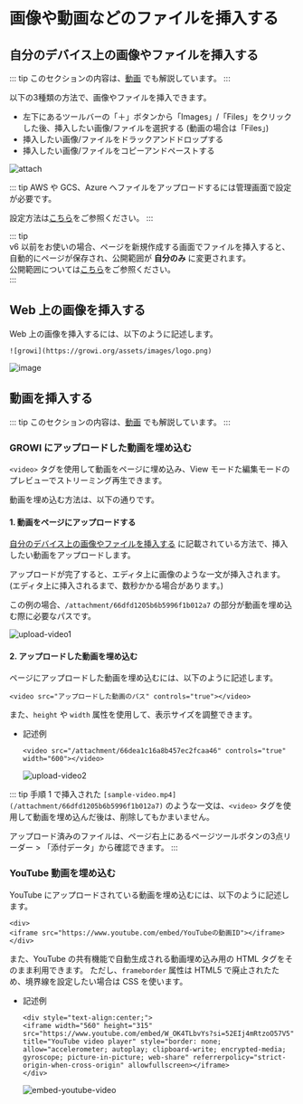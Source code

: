 # 画像や動画などのファイルを挿入する

## 自分のデバイス上の画像やファイルを挿入する

::: tip
このセクションの内容は、[動画](https://youtu.be/MfIpdI_4_TI) でも解説しています。
:::

以下の3種類の方法で、画像やファイルを挿入できます。

- 左下にあるツールバーの「＋」ボタンから「Images」/「Files」をクリックした後、挿入したい画像/ファイルを選択する (動画の場合は「Files」)
- 挿入したい画像/ファイルをドラックアンドドロップする
- 挿入したい画像/ファイルをコピーアンドペーストする

<img :src="$withBase('/assets/images/ja/attach.png')" alt="attach">

<ContextualBlock context="docs-growi-org">

::: tip
AWS や GCS、Azure へファイルをアップロードするには管理画面で設定が必要です。

設定方法は[こちら](/ja/admin-guide/admin-cookbook/attachment.html)をご参照ください。
:::

</ContextualBlock>

::: tip  
v6 以前をお使いの場合、ページを新規作成する画面でファイルを挿入すると、自動的にページが保存され、公開範囲が **自分のみ** に変更されます。  
公開範囲については[こちら](/ja/guide/features/authority.html)をご参照ください。  
:::  

## Web 上の画像を挿入する

Web 上の画像を挿入するには、以下のように記述します。

```
![growi](https://growi.org/assets/images/logo.png)
```

<img :src="$withBase('/assets/images/ja/add_image.png')" alt="image">

## 動画を挿入する

::: tip
このセクションの内容は、[動画](https://youtu.be/acFPZu6geUU) でも解説しています。
:::

### GROWI にアップロードした動画を埋め込む

`<video>` タグを使用して動画をページに埋め込み、View モードた編集モードのプレビューでストリーミング再生できます。

動画を埋め込む方法は、以下の通りです。

#### 1. 動画をページにアップロードする

[自分のデバイス上の画像やファイルを挿入する](/ja/guide/features/insert_files.html#自分のデバイス上の画像やファイルを挿入する) に記載されている方法で、挿入したい動画をアップロードします。

アップロードが完了すると、エディタ上に画像のような一文が挿入されます。(エディタ上に挿入されるまで、数秒かかる場合があります。)

この例の場合、`/attachment/66dfd1205b6b5996f1b012a7` の部分が動画を埋め込む際に必要なパスです。

<img :src="$withBase('/assets/images/upload-video1.png')" alt="upload-video1">

#### 2. アップロードした動画を埋め込む

ページにアップロードした動画を埋め込むには、以下のように記述します。

```
<video src="アップロードした動画のパス" controls="true"></video>
```

また、`height` や `width` 属性を使用して、表示サイズを調整できます。

- 記述例

  ```
  <video src="/attachment/66dea1c16a8b457ec2fcaa46" controls="true" width="600"></video>
  ```

  <img :src="$withBase('/assets/images/upload-video2.png')" alt="upload-video2">

::: tip
手順 1 で挿入された `[sample-video.mp4](/attachment/66dfd1205b6b5996f1b012a7)` のような一文は、`<video>` タグを使用して動画を埋め込んだ後は、削除してもかまいません。

アップロード済みのファイルは、ページ右上にあるページツールボタンの3点リーダー > 「添付データ」から確認できます。
:::

### YouTube 動画を埋め込む

YouTube にアップロードされている動画を埋め込むには、以下のように記述します。

```
<div>
<iframe src="https://www.youtube.com/embed/YouTubeの動画ID"></iframe>
</div>
```

また、YouTube の共有機能で自動生成される動画埋め込み用の HTML タグをそのまま利用できます。
ただし、`frameborder` 属性は HTML5 で廃止されたため、境界線を設定したい場合は CSS を使います。

- 記述例

  ```
  <div style="text-align:center;">
  <iframe width="560" height="315" src="https://www.youtube.com/embed/W_OK4TLbvYs?si=52EIj4mRtzoO57V5" title="YouTube video player" style="border: none; allow="accelerometer; autoplay; clipboard-write; encrypted-media; gyroscope; picture-in-picture; web-share" referrerpolicy="strict-origin-when-cross-origin" allowfullscreen></iframe>
  </div>
  ```

  <img :src="$withBase('/assets/images/embed-youtube-video.png')" alt="embed-youtube-video">
